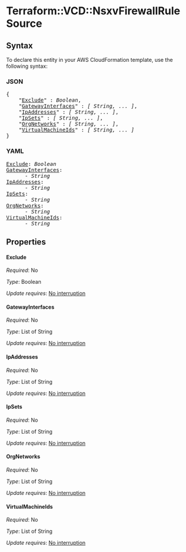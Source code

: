 # Terraform::VCD::NsxvFirewallRule Source

## Syntax

To declare this entity in your AWS CloudFormation template, use the following syntax:

### JSON

<pre>
{
    "<a href="#exclude" title="Exclude">Exclude</a>" : <i>Boolean</i>,
    "<a href="#gatewayinterfaces" title="GatewayInterfaces">GatewayInterfaces</a>" : <i>[ String, ... ]</i>,
    "<a href="#ipaddresses" title="IpAddresses">IpAddresses</a>" : <i>[ String, ... ]</i>,
    "<a href="#ipsets" title="IpSets">IpSets</a>" : <i>[ String, ... ]</i>,
    "<a href="#orgnetworks" title="OrgNetworks">OrgNetworks</a>" : <i>[ String, ... ]</i>,
    "<a href="#virtualmachineids" title="VirtualMachineIds">VirtualMachineIds</a>" : <i>[ String, ... ]</i>
}
</pre>

### YAML

<pre>
<a href="#exclude" title="Exclude">Exclude</a>: <i>Boolean</i>
<a href="#gatewayinterfaces" title="GatewayInterfaces">GatewayInterfaces</a>: <i>
      - String</i>
<a href="#ipaddresses" title="IpAddresses">IpAddresses</a>: <i>
      - String</i>
<a href="#ipsets" title="IpSets">IpSets</a>: <i>
      - String</i>
<a href="#orgnetworks" title="OrgNetworks">OrgNetworks</a>: <i>
      - String</i>
<a href="#virtualmachineids" title="VirtualMachineIds">VirtualMachineIds</a>: <i>
      - String</i>
</pre>

## Properties

#### Exclude

_Required_: No

_Type_: Boolean

_Update requires_: [No interruption](https://docs.aws.amazon.com/AWSCloudFormation/latest/UserGuide/using-cfn-updating-stacks-update-behaviors.html#update-no-interrupt)

#### GatewayInterfaces

_Required_: No

_Type_: List of String

_Update requires_: [No interruption](https://docs.aws.amazon.com/AWSCloudFormation/latest/UserGuide/using-cfn-updating-stacks-update-behaviors.html#update-no-interrupt)

#### IpAddresses

_Required_: No

_Type_: List of String

_Update requires_: [No interruption](https://docs.aws.amazon.com/AWSCloudFormation/latest/UserGuide/using-cfn-updating-stacks-update-behaviors.html#update-no-interrupt)

#### IpSets

_Required_: No

_Type_: List of String

_Update requires_: [No interruption](https://docs.aws.amazon.com/AWSCloudFormation/latest/UserGuide/using-cfn-updating-stacks-update-behaviors.html#update-no-interrupt)

#### OrgNetworks

_Required_: No

_Type_: List of String

_Update requires_: [No interruption](https://docs.aws.amazon.com/AWSCloudFormation/latest/UserGuide/using-cfn-updating-stacks-update-behaviors.html#update-no-interrupt)

#### VirtualMachineIds

_Required_: No

_Type_: List of String

_Update requires_: [No interruption](https://docs.aws.amazon.com/AWSCloudFormation/latest/UserGuide/using-cfn-updating-stacks-update-behaviors.html#update-no-interrupt)

